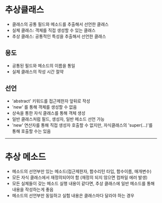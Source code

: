 # 추상클래스

- 클래스의 공통 필드와 메소드를 추출해서 선언한 클래스
- 실체 클래스: 객체를 직접 생성할 수 있는 클래스
- 추상 클래스: 공통적인 특성을 추출해서 선언한 클래스

## 용도

- 공통된 필드와 메소드의 이름을 통일
- 실체 클래스의 작성 시간 절약

## 선언

- 'abstract' 키워드를 접근제한자 앞뒤로 작성
- 'new' 를 통해 객체를 생성할 수 없음
- 상속을 통한 자식 클래스를 통해 객체 생성
- 일반 클래스처럼 필드, 생성자, 일반 메소드 선언 가능
- 'new' 연산자를 통해 직접 생성자 호출할 수 없지만, 자식클래스의 'super(...)'를 통해 호출할 수는 있음

---

# 추상 메소드

- 메소드의 선언부만 있는 메소드(접근제한자, 함수리턴 타입, 함수이름, 매개변수)
- 모든 자식 클래스에서 재정의되어야 함 (재정의 되지 않으면 컴파일 에러 발생)
- 모든 실체들이 갖는 메소드 실행 내용이 같다면, 추상 클래스에 일반 메소드를 통해 내용을 작성하는게 좋음
- 메소드의 선언부만 동일하고 실험 내용은 클래스마다 달라야 하는 경우